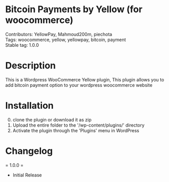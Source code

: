 Bitcoin Payments by Yellow (for woocommerce)
==========================================

Contributors: YellowPay, Mahmoud200m, piechota <br />
Tags: woocommerce, yellow, yellowpay, bitcoin, payment <br />
Stable tag: 1.0.0 <br />

Description
=====================

This is a Wordpress WooCommerce Yellow plugin, This plugin allows you to add bitcoin payment option to your wordpress woocommerce website

Installation
=====================

0. clone the plugin or download it as zip
1. Upload the entire folder to the '/wp-content/plugins/' directory
2. Activate the plugin through the 'Plugins' menu in WordPress

Changelog
=====================

= 1.0.0 =
* Initial Release